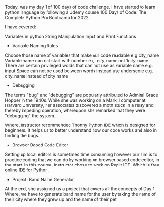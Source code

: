 Today, was my day 1 of 100 days of code challenge. I have started to learn python language by following a Udemy course 100 Days of Code: The Complete Python Pro Bootcamp for 2022.

I have covered:

Variables in python
String Manipulation
Input and Print Functions
- Variable Naming Rules

Choose those name of variables that make our code readable e.g city_name
Variable name can not start with number e.g. city_name not 1city_name
There are certain privileged words that can not use as variable name e.g. input
Space can not be used between words instead use underscore e.g. city_name instead of city name
- Debugging

The terms "bug" and "debugging" are popularly attributed to Admiral Grace Hopper in the 1940s. While she was working on a Mark II computer at Harvard University, her associates discovered a moth stuck in a relay and thereby impeding operation, whereupon she remarked that they were "debugging" the system.

Where, instructor recommended Thonny Python IDE which is designed for beginners. It helps us to better understand how our code works and also in finding the bugs.

- Browser Based Code Editor

Setting up local editors is sometimes time consuming however our aim is to practice coding that we can do by working on browser based code editor, in the start. In this course, instructor chose to work on Replit IDE. Which is free online IDE for Python.

- Project: Band Name Generator

At the end, she assigned us a project that covers all the concepts of Day 1. Where, we have to generate band name for the user by taking the name of their city where they grew up and the name of their pet.


